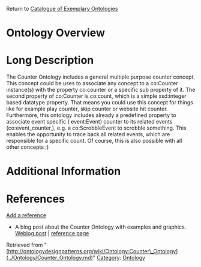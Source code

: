 Return to [Catalogue of Exemplary Ontologies](../Ontology/Main.md "Ontology:Main")



#  Ontology Overview


#  Long Description


The Counter Ontology includes a general multiple purpose counter concept. This concept could be uses to associate any concept to a co:Counter instance(s) with the property co:counter or a specific sub property of it. The second property of co:Counter is co:count, which is a simple xsd:integer based datatype property. That means you could use this concept for things like for example play counter, skip counter or website hit counter.
Furthermore, this ontology includes already a predefined property to associate event specific ( event:Event) counter to its related events (co:event\_counter,), e.g. a co:ScrobbleEvent to scrobble something. This enables the opportunity to trace back all related events, which are responsible for a specific count. Of course, this is also possible with all other concepts ;)



#  Additional Information


  



  




#  References


[Add a reference](index.php@title=Odp%253AAdd_reference&subject=Ontology%253ACounter+Ontology.html "http://ontologydesignpatterns.org/wiki/index.php?title=Odp:Add_reference&subject=Ontology%3ACounter+Ontology")



* A blog post about the Counter Ontology with examples and graphics. [Weblog post](http://smiy.org/2010/07/26/the-counter-ontology/ "http://smiy.org/2010/07/26/the-counter-ontology/") | [reference page](../Community/References/Counter_Ontology_announcement.md "Community:References/Counter Ontology announcement")




Retrieved from "[http://ontologydesignpatterns.org/wiki/Ontology:Counter\_Ontology](../Ontology/Counter_Ontology.md)"
 [Category](http://ontologydesignpatterns.org/wiki/Special:Categories "Special:Categories"): [Ontology](../Category/Ontology.md "Category:Ontology")